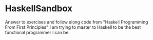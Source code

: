 # HaskellSandbox
Answer to exercises and follow along code from "Haskell Programming From First Principles"
I am trying to master to Haskell to be the best functional programmer I can be.
